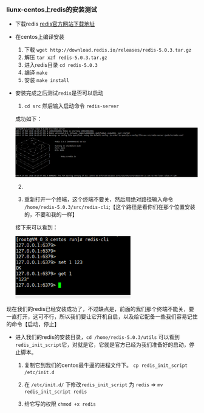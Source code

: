 ### liunx-centos上redis的安装测试

- 下载redis
[redis官方网站下载地址](https://redis.io/download)

- 在centos上编译安装
    
  1. 下载 `wget http://download.redis.io/releases/redis-5.0.3.tar.gz`
  2. 解压 `tar xzf redis-5.0.3.tar.gz`
  3. 进入redis目录 `cd redis-5.0.3`
  4. 编译 `make`
  5. 安装 `make install`
  
- 安装完成之后测试`redis`是否可以启动

   1. `cd src` 然后输入启动命令 `redis-server`
   
   成功如下：
   
   ![redis 启动成功](redis-test1.png)
   
   2. 
   
   3. 重新打开一个终端，这个终端不要关，然后用绝对路径输入命令 `/home/redis-5.0.3/src/redis-cli`;【这个路径是看你们在那个位置安装的，不要和我的一样】
   
   接下来可以看到：
   
   ![redis 测试](redis-test2.png)
   
现在我们的redis已经安装成功了，不过缺点是，前面的我们那个终端不能关，要一直打开，这可不行，所以我们要让它开机自启，以及给它配备一些我们容易记住的命令【启动，停止】

- 进入我们的redis的安装目录，`cd /home/redis-5.0.3/utils` 可以看到`redis_init_script`它，对就是它，它就是官方已经为我们准备好的启动，停止脚本。
  
  1. 复制它到我们的centos最牛逼的进程文件下。 `cp redis_init_script /etc/init.d`
  
  2. 在 `/etc/init.d/` 下修改`redis_init_script` 为 `redis` => `mv redis_init_script redis`
  
  3. 给它写的权限 `chmod +x redis`
  
  